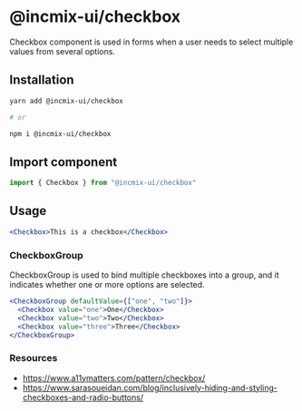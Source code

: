 # @incmix-ui/checkbox

Checkbox component is used in forms when a user needs to select multiple values
from several options.

## Installation

```sh
yarn add @incmix-ui/checkbox

# or

npm i @incmix-ui/checkbox
```

## Import component

```jsx
import { Checkbox } from "@incmix-ui/checkbox"
```

## Usage

```jsx
<Checkbox>This is a checkbox</Checkbox>
```

### CheckboxGroup

CheckboxGroup is used to bind multiple checkboxes into a group, and it indicates
whether one or more options are selected.

```jsx
<CheckboxGroup defaultValue={["one", "two"]}>
  <Checkbox value="one">One</Checkbox>
  <Checkbox value="two">Two</Checkbox>
  <Checkbox value="three">Three</Checkbox>
</CheckboxGroup>
```

### Resources

- https://www.a11ymatters.com/pattern/checkbox/
- https://www.sarasoueidan.com/blog/inclusively-hiding-and-styling-checkboxes-and-radio-buttons/
